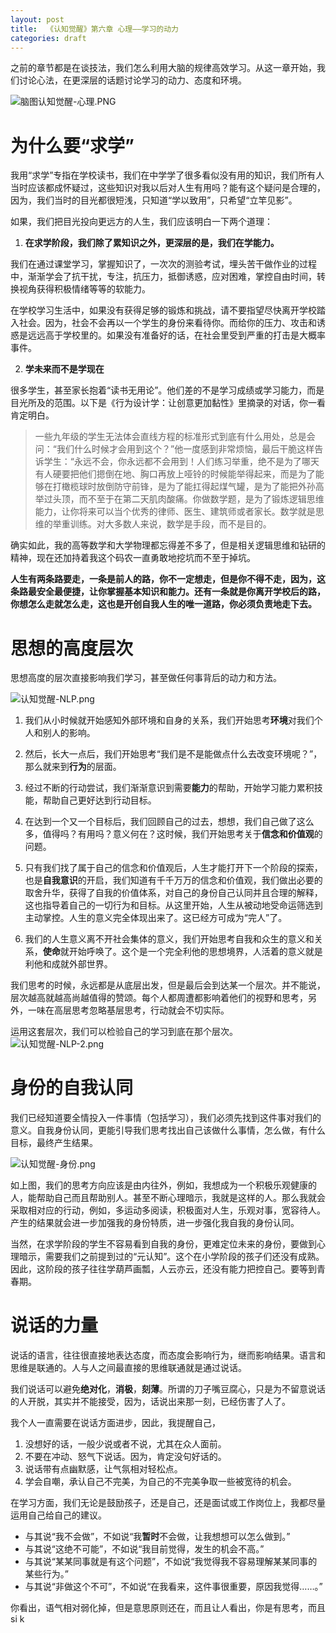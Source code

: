 ```yaml
---
layout: post
title:  《认知觉醒》第六章 心理——学习的动力
categories: draft
---
```


之前的章节都是在谈技法，我们怎么利用大脑的规律高效学习。从这一章开始，我们讨论心法，在更深层的话题讨论学习的动力、态度和环境。


![脑图认知觉醒-心理.PNG](/assets/%E8%84%91%E5%9B%BE%E8%AE%A4%E7%9F%A5%E8%A7%89%E9%86%92-%E5%BF%83%E7%90%86.PNG)

# 为什么要“求学”

我用“求学”专指在学校读书，我们在中学学了很多看似没有用的知识，我们所有人当时应该都成怀疑过，这些知识对我以后对人生有用吗？能有这个疑问是合理的，因为，我们当时的目光都很短浅，只知道“学以致用”，只希望“立竿见影”。

如果，我们把目光投向更远方的人生，我们应该明白一下两个道理：

1. **在求学阶段，我们除了累知识之外，更深层的是，我们在学能力。**

我们在通过课堂学习，掌握知识了，一次次的测验考试，埋头苦干做作业的过程中，渐渐学会了抗干扰，专注，抗压力，抵御诱惑，应对困难，掌控自由时间，转换视角获得积极情绪等等的软能力。

在学校学习生活中，如果没有获得足够的锻炼和挑战，请不要指望尽快离开学校踏入社会。因为，社会不会再以一个学生的身份来看待你。而给你的压力、攻击和诱惑是远远高于学校里的。如果没有准备好的话，在社会里受到严重的打击是大概率事件。


2. **学未来而不是学现在**

很多学生，甚至家长抱着“读书无用论”。他们差的不是学习成绩或学习能力，而是目光所及的范围。以下是《行为设计学：让创意更加黏性》里摘录的对话，你一看肯定明白。

> 一些九年级的学生无法体会直线方程的标准形式到底有什么用处，总是会问：​“我们什么时候才会用到这个？”他一度感到非常烦恼，最后干脆这样告诉学生：​“永远不会，你永远都不会用到！人们练习举重，绝不是为了哪天有人硬要把他们摁倒在地、胸口再放上哑铃的时候能举得起来，而是为了能够在打橄榄球时放倒防守前锋，是为了能扛得起煤气罐，是为了能把外孙高举过头顶，而不至于在第二天肌肉酸痛。你做数学题，是为了锻炼逻辑思维能力，让你将来可以当个优秀的律师、医生、建筑师或者家长。数学就是思维的举重训练。对大多数人来说，数学是手段，而不是目的。

确实如此，我的高等数学和大学物理都忘得差不多了，但是相关逻辑思维和钻研的精神，现在还加持着我这个码农一直勇敢地挖坑而不至于掉坑。

**人生有两条路要走，一条是前人的路，你不一定想走，但是你不得不走，因为，这条路最安全最便捷，让你掌握基本知识和能力。还有一条就是你离开学校后的路，你想怎么走就怎么走，这也是开创自我人生的唯一道路，你必须负责地走下去。**

# 思想的高度层次

思想高度的层次直接影响我们学习，甚至做任何事背后的动力和方法。

![认知觉醒-NLP.png](/assets/%E8%AE%A4%E7%9F%A5%E8%A7%89%E9%86%92-NLP.png)

1. 我们从小时候就开始感知外部环境和自身的关系，我们开始思考**环境**对我们个人和别人的影响。

2. 然后，长大一点后，我们开始思考“我们是不是能做点什么去改变环境呢？”，那么就来到**行为**的层面。

3. 经过不断的行动尝试，我们渐渐意识到需要**能力**的帮助，开始学习能力累积技能，帮助自己更好达到行动目标。

4. 在达到一个又一个目标后，我们回顾自己的过去，想想，我们自己做了这么多，值得吗？有用吗？意义何在？这时候，我们开始思考关于**信念和价值观**的问题。

5. 只有我们找了属于自己的信念和价值观后，人生才能打开下一个阶段的探索，也是**自我意识**的开启，我们知道有千千万万的信念和价值观，我们做出必要的取舍升华，获得了自我的价值体系，对自己的身份自己认同并且合理的解释，这也指导着自己的一切行为和目标。从这里开始，人生从被动地受命运筛选到主动掌控。人生的意义完全体现出来了。这已经方可成为“完人”了。

6. 我们的人生意义离不开社会集体的意义，我们开始思考自我和众生的意义和关系，**使命**就开始呼唤了。这个是一个完全利他的思想境界，人活着的意义就是利他和成就外部世界。

我们思考的时候，永远都是从底层出发，但是最后会到达某一个层次。并不能说，层次越高就越高尚越值得的赞颂。每个人都周遭都影响着他们的视野和思考，另外，一味在高层思考忽略基层思考，行动就会不切实际。

运用这套层次，我们可以检验自己的学习到底在那个层次。
![认知觉醒-NLP-2.png](/assets/%E8%AE%A4%E7%9F%A5%E8%A7%89%E9%86%92-NLP-2.png)



# 身份的自我认同

我们已经知道要全情投入一件事情（包括学习），我们必须先找到这件事对我们的意义。自我身份认同，更能引导我们思考找出自己该做什么事情，怎么做，有什么目标，最终产生结果。

![认知觉醒-身份.png](/assets/%E8%AE%A4%E7%9F%A5%E8%A7%89%E9%86%92-%E8%BA%AB%E4%BB%BD.png)

如上图，我们的思考方向应该是由内往外，例如，我想成为一个积极乐观健康的人，能帮助自己而且帮助别人。甚至不断心理暗示，我就是这样的人。那么我就会采取相对应的行动，例如，多运动多阅读，积极面对人生，乐观对事，宽容待人。产生的结果就会进一步加强我的身份特质，进一步强化我自我的身份认同。

当然，在求学阶段的学生不容易看到自我的身份，更难定位未来的身份，要做到心理暗示，需要我们之前提到过的“元认知”。这个在小学阶段的孩子们还没有成熟。因此，这阶段的孩子往往学葫芦画瓢，人云亦云，还没有能力把控自己。要等到青春期。

# 说话的力量

说话的语言，往往很直接地表达态度，而态度会影响行为，继而影响结果。语言和思维是联通的。人与人之间最直接的思维联通就是通过说话。

我们说话可以避免**绝对化**，**消极**，**刻薄**。所谓的刀子嘴豆腐心，只是为不留意说话的人开脱，其实并不能接受，因为，话说出来那一刻，已经伤害了人了。

我个人一直需要在说话方面进步，因此，我提醒自己，
1. 没想好的话，一般少说或者不说，尤其在众人面前。
2. 不要在冲动、怒气下说话。因为，肯定没句好话的。
3. 说话带有点幽默感，让气氛相对轻松点。
4. 学会自嘲，承认自己不完美，为自己的不完美争取一些被宽待的机会。

在学习方面，我们无论是鼓励孩子，还是自己，还是面试或工作岗位上，我都尽量运用自己给自己的建议。
- 与其说“我不会做”，不如说“我**暂时**不会做，让我想想可以怎么做到。”
- 与其说“这绝不可能”，不如说“我目前觉得，发生的机会不高。”
- 与其说“某某同事就是有这个问题”，不如说“我觉得我不容易理解某某同事的某些行为。”
- 与其说“非做这个不可”，不如说“在我看来，这件事很重要，原因我觉得……。”

你看出，语气相对弱化掉，但是意思原则还在，而且让人看出，你是有思考，而且si k
<!--stackedit_data:
eyJoaXN0b3J5IjpbLTE3MTMyODYxMDAsMzA0NjkwNjYsLTk0OT
YwMzMxMiwxOTg1ODk5OTcsLTExNTAxNDI5MzAsLTE3NjA5MjQ2
MTMsLTE2NDY3NTgyNDldfQ==
-->